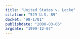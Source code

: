 ```yaml
---
title: "United States v. Locke"
citation: "529 U.S. 89"
docket: "98-1701"
publishdate: "2000-03-06"
argdate: "1999-12-07"
---
```

